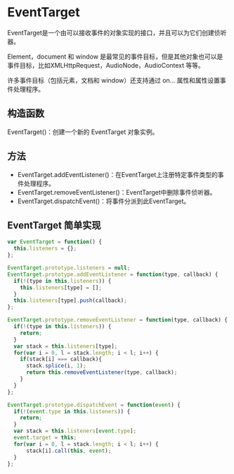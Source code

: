 # EventTarget

EventTarget是一个由可以接收事件的对象实现的接口，并且可以为它们创建侦听器。

Element，document 和 window 是最常见的事件目标，但是其他对象也可以是事件目标，比如XMLHttpRequest，AudioNode，AudioContext 等等。

许多事件目标（包括元素，文档和 window）还支持通过 on... 属性和属性设置事件处理程序。

## 构造函数

EventTarget()：创建一个新的 EventTarget 对象实例。

## 方法

- EventTarget.addEventListener()：在EventTarget上注册特定事件类型的事件处理程序。
- EventTarget.removeEventListener()：EventTarget中删除事件侦听器。
- EventTarget.dispatchEvent()：将事件分派到此EventTarget。

## EventTarget 简单实现
```js
var EventTarget = function() {
  this.listeners = {};
};

EventTarget.prototype.listeners = null;
EventTarget.prototype.addEventListener = function(type, callback) {
  if(!(type in this.listeners)) {
    this.listeners[type] = [];
  }
  this.listeners[type].push(callback);
};

EventTarget.prototype.removeEventListener = function(type, callback) {
  if(!(type in this.listeners)) {
    return;
  }
  var stack = this.listeners[type];
  for(var i = 0, l = stack.length; i < l; i++) {
    if(stack[i] === callback){
      stack.splice(i, 1);
      return this.removeEventListener(type, callback);
    }
  }
};

EventTarget.prototype.dispatchEvent = function(event) {
  if(!(event.type in this.listeners)) {
    return;
  }
  var stack = this.listeners[event.type];
  event.target = this;
  for(var i = 0, l = stack.length; i < l; i++) {
      stack[i].call(this, event);
  }
};
```
